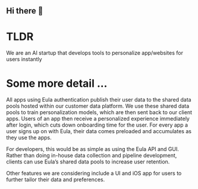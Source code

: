 ## Hi there 👋


# TLDR
We are an AI startup that develops tools to personalize app/websites for users instantly

# Some more detail ... 
All apps using Eula authentication publish their user data to the shared data pools hosted within our customer data platform. We use these shared data pools to train personalization models, which are then sent back to our client apps.
Users of an app then receive a personalized experience immediately after login, which cuts down onboarding time for the user. For every app a user signs up on with Eula, their data comes preloaded and accumulates as they use the apps. 

For developers, this would be as simple as using the Eula API and GUI. Rather than doing in-house data collection and pipeline development, clients can use Eula’s shared data pools to increase user retention.

Other features we are considering include a UI and iOS app for users to further tailor their data and preferences. 
